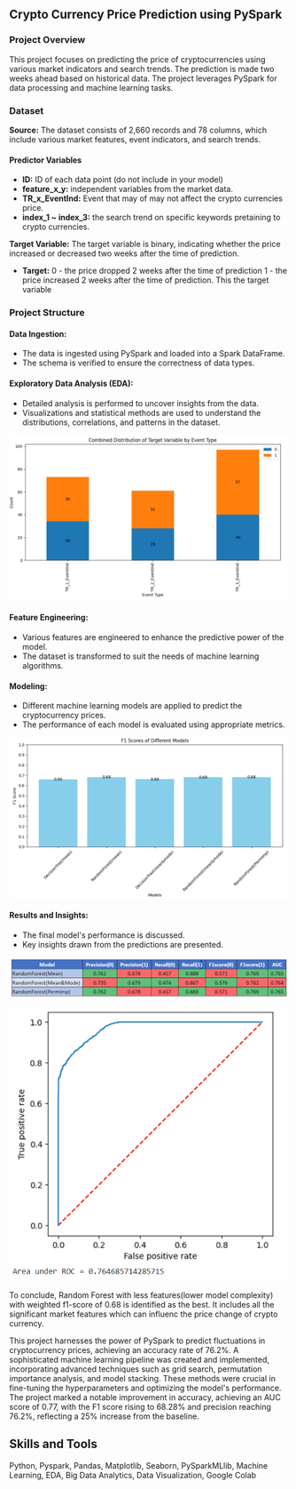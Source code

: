 ## Crypto Currency Price Prediction using PySpark

### Project Overview 
This project focuses on predicting the price of cryptocurrencies using various market indicators and search trends. The prediction is made two weeks ahead based on historical data. The project leverages PySpark for data processing and machine learning tasks.

### Dataset

**Source:** The dataset consists of 2,660 records and 78 columns, which include various market features, event indicators, and search trends.
#### Predictor Variables
- **ID:** ID of each data point (do not include in your model)
- **feature_x_y:** independent variables from the market data.
- **TR_x_EventInd:** Event that may of may not affect the crypto currencies price.
- **index_1 ~ index_3:** the search trend on specific keywords pretaining to crypto currencies.

**Target Variable:** The target variable is binary, indicating whether the price increased or decreased two weeks after the time of prediction.

- **Target:** 0 - the price dropped 2 weeks after the time of prediction 1 - the price increased 2 weeks after the time of prediction. This the target variable

### Project Structure

#### Data Ingestion:
- The data is ingested using PySpark and loaded into a Spark DataFrame.
- The schema is verified to ensure the correctness of data types.

#### Exploratory Data Analysis (EDA):
- Detailed analysis is performed to uncover insights from the data.
- Visualizations and statistical methods are used to understand the distributions, correlations, and patterns in the dataset.

![Target_Distribution](Images/EDA_Target.png)

#### Feature Engineering:
- Various features are engineered to enhance the predictive power of the model.
- The dataset is transformed to suit the needs of machine learning algorithms.

#### Modeling:
- Different machine learning models are applied to predict the cryptocurrency prices.
- The performance of each model is evaluated using appropriate metrics.

![Models](Images/Models.png)

#### Results and Insights:
- The final model's performance is discussed.
- Key insights drawn from the predictions are presented.

![Best Model](Images/Model_Comparison.png)

![ROC](Images/ROC_Curve.png)


To conclude, Random Forest with less features(lower model complexity) with weighted f1-score of 0.68 is identified as the best. It includes all the significant market features which can influenc the price change of crypto currency.

This project harnesses the power of PySpark to predict fluctuations in cryptocurrency prices, achieving an accuracy rate of 76.2%. A sophisticated machine learning pipeline was created and implemented, incorporating advanced techniques such as grid search, permutation importance analysis, and model stacking. These methods were crucial in fine-tuning the hyperparameters and optimizing the model's performance. The project marked a notable improvement in accuracy, achieving an AUC score of 0.77, with the F1 score rising to 68.28% and precision reaching 76.2%, reflecting a 25% increase from the baseline. 

## Skills and Tools
Python, Pyspark, Pandas, Matplotlib, Seaborn, PySparkMLlib, Machine Learning, EDA, Big Data Analytics, Data Visualization, Google Colab
